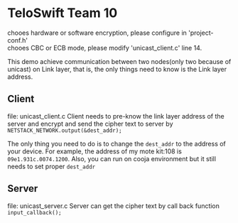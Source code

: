 # TeloSwift Team 10

chooes hardware or software encryption, please configure in 'project-conf.h'  
chooes CBC or ECB mode, please modify 'unicast_client.c' line 14.  

This demo achieve communication between two nodes(only two because of unicast) on Link layer, that is, the only things need to know is the Link layer address.

## Client
file: unicast_client.c
Client needs to pre-know the link layer address of the server and encrypt and send the cipher text to server by `NETSTACK_NETWORK.output(&dest_addr);`

The only thing you need to do is to change the `dest_addr` to the address of your device. For example, the address of my mote kit:108 is `09e1.931c.0074.1200`. 
Also, you can run on cooja environment but it still needs to set proper `dest_addr`

## Server
file: unicast_server.c
Server can get the cipher text by call back function `input_callback();`

